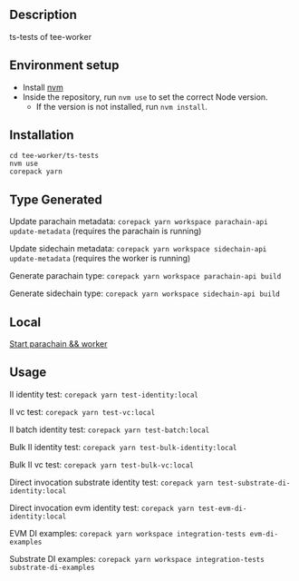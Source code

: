 ## Description

ts-tests of tee-worker

## Environment setup

-   Install [nvm](https://github.com/nvm-sh/nvm)
-   Inside the repository, run `nvm use` to set the correct Node version.
    -   If the version is not installed, run `nvm install`.

## Installation

```
cd tee-worker/ts-tests
nvm use
corepack yarn
```

## Type Generated

Update parachain metadata: `corepack yarn workspace parachain-api update-metadata` (requires the parachain is running)

Update sidechain metadata: `corepack yarn workspace sidechain-api update-metadata` (requires the worker is running)

Generate parachain type: `corepack yarn workspace parachain-api build`

Generate sidechain type: `corepack yarn workspace sidechain-api build`

## Local

[Start parachain && worker](https://github.com/litentry/litentry-parachain/blob/dev/README.md)

## Usage

II identity test: `corepack yarn test-identity:local`

II vc test: `corepack yarn test-vc:local`

II batch identity test: `corepack yarn test-batch:local`

Bulk II identity test: `corepack yarn test-bulk-identity:local`

Bulk II vc test: `corepack yarn test-bulk-vc:local`

Direct invocation substrate identity test: `corepack yarn test-substrate-di-identity:local`

Direct invocation evm identity test: `corepack yarn test-evm-di-identity:local`

EVM DI examples: `corepack yarn workspace integration-tests evm-di-examples`

Substrate DI examples: `corepack yarn workspace integration-tests substrate-di-examples`
